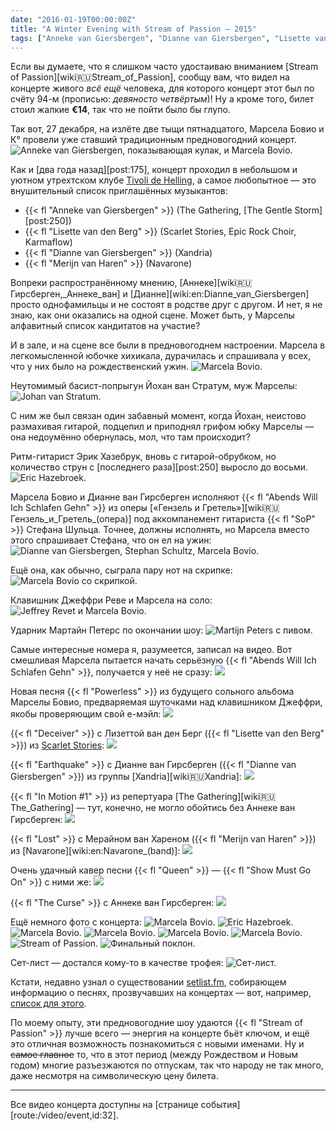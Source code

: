 ```yaml
---
date: "2016-01-19T00:00:00Z"
title: "A Winter Evening with Stream of Passion — 2015"
tags: ["Anneke van Giersbergen", "Dianne van Giersbergen", "Lisette van den Berg", "Marcela Bovio", "Merijn van Haren", "Navarone", "progressive metal", "Stream of Passion", "Tivoli de Helling", "Xandria", "музыка", "Нидерланды", "Утрехт"]
---
```


Если вы думаете, что я слишком часто удостаиваю вниманием [Stream of Passion][wiki:ru:Stream_of_Passion], сообщу вам, что видел на концерте живого *всё ещё* человека, для которого концерт этот был по счёту 94-м (прописью: *девяносто четвёртым*)! Ну а кроме того, билет стоил жалкие **€14**, так что не пойти было бы глупо.

<!--more-->

Так вот, 27 декабря, на излёте две тыщи пятнадцатого, Марсела Бовио и К° провели уже ставший традиционным предновогодний концерт.
![](img:4.bp.blogspot.com/-6janEBsGWcY/VofESvhUuOI/AAAAAAAAlDU/jFOAGHTBU_g/s1600/dsc01613.picasaweb.jpg:a "Anneke van Giersbergen, показывающая кулак, и Marcela Bovio.")

Как и [два года назад][post:175], концерт проходил в небольшом и уютном утрехтском клубе [Tivoli de Helling](http://www.dehelling.nl/), а самое любопытное — это внушительный список приглашённых музыкантов:

* {{< fl "Anneke van Giersbergen" >}} (The Gathering, [The Gentle Storm][post:250])
* {{< fl "Lisette van den Berg" >}} (Scarlet Stories, Epic Rock Choir, Karmaflow)
* {{< fl "Dianne van Giersbergen" >}} (Xandria)
* {{< fl "Merijn van Haren" >}} (Navarone)

Вопреки распространённому мнению, [Аннеке][wiki:ru:Гирсберген,_Аннеке_ван] и [Дианне][wiki:en:Dianne_van_Giersbergen] просто однофамильцы и не состоят в родстве друг с другом. И нет, я не знаю, как они оказались на одной сцене. Может быть, у Марселы алфавитный список кандитатов на участие?

И в зале, и на сцене все были в предновогоднем настроении. Марсела в легкомысленной юбочке хихикала, дурачилась и спрашивала у всех, что у них было на рождественский ужин.
![](img:3.bp.blogspot.com/-kFE4iGm4Wso/VofESjg6WmI/AAAAAAAAlDU/oQWiUtYrckk/s1600/dsc01540.picasaweb.jpg:a "Marcela Bovio.")

Неутомимый басист-попрыгун Йохан ван Стратум, муж Марселы:
![](img:3.bp.blogspot.com/-fMcLmlX8Cqk/VofESgnqwvI/AAAAAAAAlDU/KvokYLy4Byc/s1600/dsc01522.picasaweb.jpg:a "Johan van Stratum.")

С ним же был связан один забавный момент, когда Йохан, неистово размахивая гитарой, подцепил и приподнял грифом юбку Марселы — она недоумённо обернулась, мол, что там происходит?

Ритм-гитарист Эрик Хазебрук, вновь с гитарой-обрубком, но количество струн с [последнего раза][post:250] выросло до восьми.
![](img:1.bp.blogspot.com/-YxAaGjkUZ24/VofESjkSKgI/AAAAAAAAlDU/erAg2uUtwAg/s1600/dsc01519.picasaweb.jpg:a "Eric Hazebroek.")

Марсела Бовио и Дианне ван Гирсберген исполняют {{< fl "Abends Will Ich Schlafen Gehn" >}} из оперы [«Гензель и Гретель»][wiki:ru:Гензель_и_Гретель_(опера)] под аккомпанемент гитариста {{< fl "SoP" >}} Стефана Шульца. Точнее, должны исполнять, но Марсела вместо этого спрашивает Стефана, что он ел на ужин:
![](img:1.bp.blogspot.com/-raP71ogtgZA/VofESlX0gvI/AAAAAAAAlDU/j4y8CT8AiPA/s1600/dsc01587.picasaweb.jpg:a "Dianne van Giersbergen, Stephan Schultz, Marcela Bovio.")

Ещё она, как обычно, сыграла пару нот на скрипке:
![](img:1.bp.blogspot.com/-bqsKLZtmNMc/VofESn-66qI/AAAAAAAAlDY/gdS2j_uRG9M/s1600/dsc01617.picasaweb.jpg:a "Marcela Bovio со скрипкой.")

Клавишник Джеффри Реве и Марсела на соло:
![](img:4.bp.blogspot.com/-RQ4WpqlxLtI/VofEShJYtKI/AAAAAAAAlDY/7yGok5WapcI/s1600/dsc01581.picasaweb.jpg:a "Jeffrey Revet и Marcela Bovio.")

Ударник Мартайн Петерс по окончании шоу:
![](img:3.bp.blogspot.com/-0lWNBcEvIjs/VofESrnJM-I/AAAAAAAAlDU/300oeoCXTVU/s1600/dsc01639.picasaweb.jpg:a "Martijn Peters с пивом.")

Самые интересные номера я, разумеется, записал на видео. Вот смешливая Марсела пытается начать серьёзную {{< fl "Abends Will Ich Schlafen Gehn" >}}, получается у неё не сразу:
![](youtube:CA4Dm2rVg8I)

Новая песня {{< fl "Powerless" >}} из будущего сольного альбома Марселы Бовио, предваряемая шуточками над клавишником Джеффри, якобы проверяющим свой е-мэйл:
![](youtube:Q9L6m3FS9Tg)

{{< fl "Deceiver" >}} с Лизеттой ван ден Берг ({{< fl "Lisette van den Berg" >}}) из [Scarlet Stories](http://www.scarletstories.nl/):
![](youtube:NvVrwayKxR0)

{{< fl "Earthquake" >}} с Дианне ван Гирсберген ({{< fl "Dianne van Giersbergen" >}}) из группы [Xandria][wiki:ru:Xandria]:
![](youtube:B9AfL2zEilM)

{{< fl "In Motion #1" >}} из репертуара [The Gathering][wiki:ru:The_Gathering] — тут, конечно, не могло обойтись без Аннеке ван Гирсберген:
![](youtube:NuJB7s3D4kM)

{{< fl "Lost" >}} с Мерайном ван Хареном ({{< fl "Merijn van Haren" >}}) из [Navarone][wiki:en:Navarone_(band)]:
![](youtube:XnnqeJxbiJI)

Очень удачный кавер песни {{< fl "Queen" >}} — {{< fl "Show Must Go On" >}} с ними же:
![](youtube:P-T2XxM6JLI)

{{< fl "The Curse" >}} с Аннеке ван Гирсберген:
![](youtube:ohU76HoZnxU)

Ещё немного фото с концерта:
![](img:3.bp.blogspot.com/-6TG12fmBMbQ/VofESjlBl3I/AAAAAAAAlDU/WiEuXdK8Qvk/s1600/dsc01514.picasaweb.jpg:a "Marcela Bovio.")
![](img:4.bp.blogspot.com/--17rm2pDqbA/VofEStsmjDI/AAAAAAAAlDU/wVie_UUKHY8/s1600/dsc01545.picasaweb.jpg:a "Eric Hazebroek.")
![](img:4.bp.blogspot.com/-U_DKXNSrm9k/VofESpbooWI/AAAAAAAAlDU/G6V342OVnDA/s1600/dsc01561.picasaweb.jpg:a "Marcela Bovio.")
![](img:4.bp.blogspot.com/-ZEl53URbI0s/VofESpjgsXI/AAAAAAAAlDU/vEdjujooD98/s1600/dsc01571.picasaweb.jpg:a "Marcela Bovio.")
![](img:2.bp.blogspot.com/-dWvB29Orpoc/VofESvexf7I/AAAAAAAAlDU/FJr7sWo6cn4/s1600/dsc01574.picasaweb.jpg:a "Marcela Bovio.")
![](img:1.bp.blogspot.com/-uEaQYYsZqtA/VofESoWhsCI/AAAAAAAAlDU/0MRhUpXmkak/s1600/dsc01631.picasaweb.jpg:a "Marcela Bovio.")
![](img:4.bp.blogspot.com/-HpAJGIH9ZOw/VofESheFI5I/AAAAAAAAlDY/8UpdewraGgw/s1600/dsc01642.picasaweb.jpg:a "Stream of Passion.")
![](img:1.bp.blogspot.com/-om5y4Z1fVb4/VofESoZHQjI/AAAAAAAAlDU/GHlV9FGOdW8/s1600/dsc01650.picasaweb.jpg:a "Финальный поклон.")

Сет-лист — достался кому-то в качестве трофея:
![](img:2.bp.blogspot.com/-mifWyFgfFx8/VofESsj6DJI/AAAAAAAAlDU/5Y_C9B9_UEo/s1600/dsc01653.picasaweb.jpg:a "Сет-лист.")

Кстати, недавно узнал о существовании [setlist.fm](http://www.setlist.fm/), собирающем информацию о песнях, прозвучавших на концертах — вот, например, [список для этого](http://www.setlist.fm/setlist/stream-of-passion/2015/de-helling-utrecht-netherlands-4bf2074a.html).

По моему опыту, эти предновогодние шоу удаются {{< fl "Stream of Passion" >}} лучше всего — энергия на концерте бьёт ключом, и ещё это отличная возможность познакомиться с новыми именами. Ну и ~~самое главное~~ то, что в этот период (между Рождеством и Новым годом) многие разъезжаются по отпускам, так что народу не так много, даже несмотря на символическую цену билета.

---

Все видео концерта доступны на [странице события][route:/video/event,id:32].
